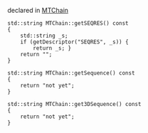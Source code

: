 
declared in [MTChain](MTChain.hpp.md)

~~~ { .cpp }
std::string MTChain::getSEQRES() const
{
	std::string _s;
	if (getDescriptor("SEQRES", _s)) {
		return _s; }
	return "";
}

std::string MTChain::getSequence() const
{
	return "not yet";
}

std::string MTChain::get3DSequence() const
{
	return "not yet";
}
~~~


